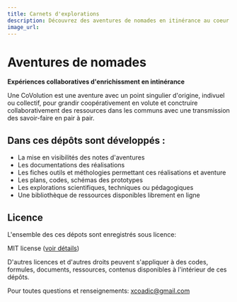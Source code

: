 ```yaml
---
title: Carnets d'explorations
description: Découvrez des aventures de nomades en itinérance au coeur de découvertes sociales comme scientifiques. Placez ici la documentation de vos itinérances.
image_url:
---
```


# Aventures de nomades

**Expériences collaboratives d'enrichissment en intinérance** 

Une CoVolution est une aventure avec un point singulier d'origine, indivuel ou collectif, pour grandir coopérativement en volute et conctruire collaborativement des ressources dans les communs avec une transmission des savoir-faire en pair à pair.

## Dans ces dépôts sont développés :

* La mise en visibilités des notes d'aventures
* Les documentations des réalisations
* Les fiches outils et méthologies permettant ces réalisations et aventure
* Les plans, codes, schémas des prototypes
* Les explorations scientifiques, techniques ou pédagogiques
* Une bibliothèque de ressources disponibles librement en ligne

## Licence

L'ensemble des ces dépots sont enregistrés sous licence:

MIT license ([voir détails](https://github.com/nomades/covolution/blob/master/LICENSE))

D'autres licences et d'autres droits peuvent s'appliquer à des codes, formules, documents, ressources, contenus disponibles à l'intérieur de ces dépôts.

Pour toutes questions et renseignements: xcoadic@gmail.com
